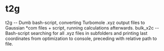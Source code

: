 # t2g
t2g -- Dumb bash-script, converting Turbomole .xyz output files to Gaussian *com files + script, running calculations afterwards.
bulk_x2c -- Bash-script searching for all .xyz files in subfolders and printing last coordinates from optimization to console, preceding with relative path to file.
